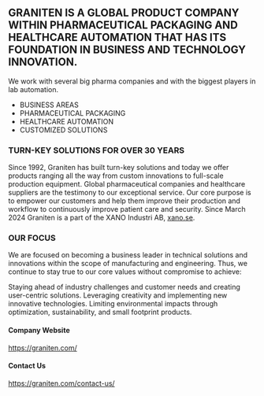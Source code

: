 ## GRANITEN IS A GLOBAL PRODUCT COMPANY WITHIN PHARMACEUTICAL PACKAGING AND HEALTHCARE AUTOMATION THAT HAS ITS FOUNDATION IN BUSINESS AND TECHNOLOGY INNOVATION.
We work with several big pharma companies and with the biggest players in lab automation.

* BUSINESS AREAS
* PHARMACEUTICAL PACKAGING
* HEALTHCARE AUTOMATION
* CUSTOMIZED SOLUTIONS

### TURN-KEY SOLUTIONS FOR OVER 30 YEARS
Since 1992, Graniten has built turn-key solutions and today we offer products ranging all the way from custom innovations to full-scale production equipment. Global pharmaceutical companies and healthcare suppliers are the testimony to our exceptional service. Our core purpose is to empower our customers and help them improve their production and workflow to continuously improve patient care and security. Since March 2024 Graniten is a part of the XANO Industri AB, [xano.se](https://xano.se/).

### OUR FOCUS
We are focused on becoming a business leader in technical solutions and innovations within the scope of manufacturing and engineering. Thus, we continue to stay true to our core values without compromise to achieve:

Staying ahead of industry challenges and customer needs and creating user-centric solutions.
Leveraging creativity and implementing new innovative technologies.
Limiting environmental impacts through optimization, sustainability, and small footprint products.

#### Company Website
https://graniten.com/

#### Contact Us
https://graniten.com/contact-us/

<!--

**Here are some ideas to get you started:**

🙋‍♀️ A short introduction - what is your organization all about?
🌈 Contribution guidelines - how can the community get involved?
👩‍💻 Useful resources - where can the community find your docs? Is there anything else the community should know?
🍿 Fun facts - what does your team eat for breakfast?
🧙 Remember, you can do mighty things with the power of [Markdown](https://docs.github.com/github/writing-on-github/getting-started-with-writing-and-formatting-on-github/basic-writing-and-formatting-syntax)
-->
